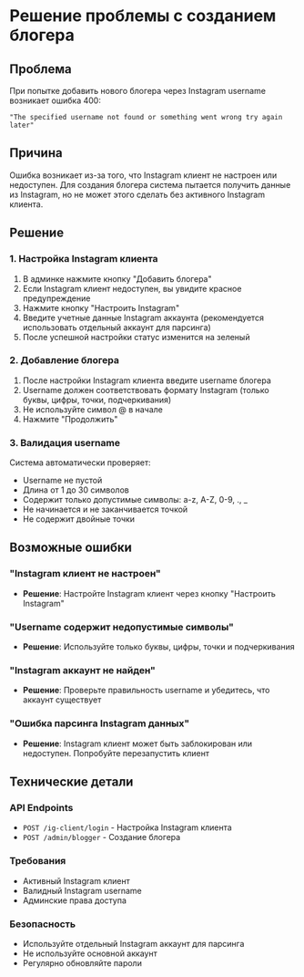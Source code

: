 # Решение проблемы с созданием блогера

## Проблема

При попытке добавить нового блогера через Instagram username возникает ошибка 400:

```
"The specified username not found or something went wrong try again later"
```

## Причина

Ошибка возникает из-за того, что Instagram клиент не настроен или недоступен. Для создания блогера система пытается получить данные из Instagram, но не может этого сделать без активного Instagram клиента.

## Решение

### 1. Настройка Instagram клиента

1. В админке нажмите кнопку "Добавить блогера"
2. Если Instagram клиент недоступен, вы увидите красное предупреждение
3. Нажмите кнопку "Настроить Instagram"
4. Введите учетные данные Instagram аккаунта (рекомендуется использовать отдельный аккаунт для парсинга)
5. После успешной настройки статус изменится на зеленый

### 2. Добавление блогера

1. После настройки Instagram клиента введите username блогера
2. Username должен соответствовать формату Instagram (только буквы, цифры, точки, подчеркивания)
3. Не используйте символ @ в начале
4. Нажмите "Продолжить"

### 3. Валидация username

Система автоматически проверяет:

- Username не пустой
- Длина от 1 до 30 символов
- Содержит только допустимые символы: a-z, A-Z, 0-9, ., \_
- Не начинается и не заканчивается точкой
- Не содержит двойные точки

## Возможные ошибки

### "Instagram клиент не настроен"

- **Решение**: Настройте Instagram клиент через кнопку "Настроить Instagram"

### "Username содержит недопустимые символы"

- **Решение**: Используйте только буквы, цифры, точки и подчеркивания

### "Instagram аккаунт не найден"

- **Решение**: Проверьте правильность username и убедитесь, что аккаунт существует

### "Ошибка парсинга Instagram данных"

- **Решение**: Instagram клиент может быть заблокирован или недоступен. Попробуйте перезапустить клиент

## Технические детали

### API Endpoints

- `POST /ig-client/login` - Настройка Instagram клиента
- `POST /admin/blogger` - Создание блогера

### Требования

- Активный Instagram клиент
- Валидный Instagram username
- Админские права доступа

### Безопасность

- Используйте отдельный Instagram аккаунт для парсинга
- Не используйте основной аккаунт
- Регулярно обновляйте пароли
